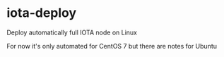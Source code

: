 # iota-deploy
Deploy automatically full IOTA node on Linux

For now it's only automated for CentOS 7 but there are notes for Ubuntu
